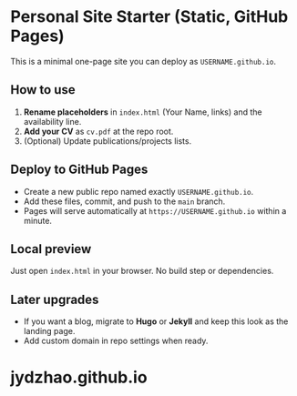 # Personal Site Starter (Static, GitHub Pages)

This is a minimal one-page site you can deploy as `USERNAME.github.io`.

## How to use

1. **Rename placeholders** in `index.html` (Your Name, links) and the availability line.
2. **Add your CV** as `cv.pdf` at the repo root.
3. (Optional) Update publications/projects lists.

## Deploy to GitHub Pages

- Create a new public repo named exactly `USERNAME.github.io`.
- Add these files, commit, and push to the `main` branch.
- Pages will serve automatically at `https://USERNAME.github.io` within a minute.

## Local preview

Just open `index.html` in your browser. No build step or dependencies.

## Later upgrades

- If you want a blog, migrate to **Hugo** or **Jekyll** and keep this look as the landing page.
- Add custom domain in repo settings when ready.
# jydzhao.github.io
